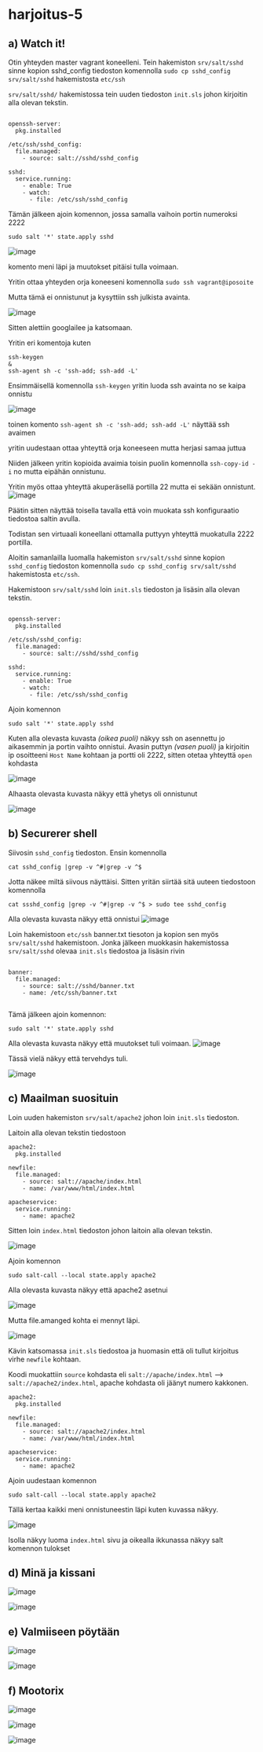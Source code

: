 # harjoitus-5



## a) Watch it!

Otin yhteyden master vagrant koneelleni. Tein hakemiston `srv/salt/sshd` sinne kopion sshd_config tiedoston komennolla `sudo cp sshd_config srv/salt/sshd`  hakemistosta `etc/ssh`

`srv/salt/sshd/` hakemistossa tein uuden tiedoston `init.sls` johon kirjoitin alla olevan tekstin.

```

openssh-server:
  pkg.installed

/etc/ssh/sshd_config:
  file.managed:
    - source: salt://sshd/sshd_config

sshd:
  service.running:
    - enable: True
    - watch:
      - file: /etc/ssh/sshd_config

```

Tämän jälkeen ajoin komennon, jossa samalla vaihoin portin numeroksi 2222

```
sudo salt '*' state.apply sshd
```

![image](https://user-images.githubusercontent.com/93308960/144127642-38d83c34-5162-4793-b361-105a0790fe9a.png)

komento meni läpi ja muutokset pitäisi tulla voimaan.

Yritin ottaa yhteyden orja koneeseni komennolla `sudo ssh vagrant@iposoite`

Mutta tämä ei onnistunut ja kysyttiin ssh julkista avainta.

![image](https://user-images.githubusercontent.com/93308960/144120859-76905403-cc1e-479c-85e4-44773224605a.png)

Sitten alettiin googlailee ja katsomaan.

Yritin eri komentoja kuten 

```
ssh-keygen
&
ssh-agent sh -c 'ssh-add; ssh-add -L'

```

Ensimmäisellä komennolla `ssh-keygen` yritin luoda ssh avainta no se kaipa onnistu 

![image](https://user-images.githubusercontent.com/93308960/144128476-122d9d75-94a6-46bc-b34f-03030ae9fb7d.png)

toinen komento `ssh-agent sh -c 'ssh-add; ssh-add -L'` näyttää ssh avaimen

yritin uudestaan ottaa yhteyttä orja koneeseen mutta herjasi samaa juttua

Niiden jälkeen yritin kopioida avaimia toisin puolin komennolla `ssh-copy-id -i` no mutta eipähän onnistunu.

Yritin myös ottaa yhteyttä akuperäsellä portilla 22 mutta ei sekään onnistunt. 
![image](https://user-images.githubusercontent.com/93308960/144126493-e3e08f08-431f-4241-9d27-f368f28aca4a.png)

Päätin sitten näyttää toisella tavalla että voin muokata ssh konfiguraatio tiedostoa saltin avulla.

Todistan sen virtuaali koneellani ottamalla puttyyn yhteyttä muokatulla 2222 portilla.

Aloitin samanlailla luomalla hakemiston `srv/salt/sshd` sinne kopion `sshd_config` tiedoston komennolla `sudo cp sshd_config srv/salt/sshd`  hakemistosta `etc/ssh`.

Hakemistoon `srv/salt/sshd` loin `init.sls` tiedoston ja lisäsin alla olevan tekstin.


```

openssh-server:
  pkg.installed

/etc/ssh/sshd_config:
  file.managed:
    - source: salt://sshd/sshd_config

sshd:
  service.running:
    - enable: True
    - watch:
      - file: /etc/ssh/sshd_config

```

Ajoin komennon 

```
sudo salt '*' state.apply sshd
```


Kuten alla olevasta kuvasta *(oikea puoli)* näkyy ssh on asennettu jo aikasemmin ja portin vaihto onnistui. Avasin puttyn *(vasen puoli)* ja kirjoitin ip osoitteeni `Host Name` kohtaan ja portti oli 2222, sitten otetaa yhteyttä `open` kohdasta

![image](https://user-images.githubusercontent.com/93308960/144073441-0bfe2f2e-ffe4-4a68-b996-5d5df56c1c2f.png)

Alhaasta olevasta kuvasta näkyy että yhetys oli onnistunut

![image](https://user-images.githubusercontent.com/93308960/144073635-e597f97c-6cf8-4106-a2a1-9f114399a5cd.png)



## b) Securerer shell

Siivosin `sshd_config` tiedoston. 
Ensin komennolla 

```
cat sshd_config |grep -v ^#|grep -v ^$

```

Jotta näkee miltä siivous näyttäisi. Sitten yritän siirtää sitä uuteen tiedostoon komennolla 

```
cat ssshd_config |grep -v ^#|grep -v ^$ > sudo tee sshd_config

```

Alla olevasta kuvasta näkyy että onnistui
![image](https://user-images.githubusercontent.com/93308960/144133638-3410f9a4-a873-464a-ba0d-320f1b1e6382.png)
 

Loin hakemistoon `etc/ssh` banner.txt tiesoton ja kopion sen myös `srv/salt/sshd` hakemistoon.
Jonka jälkeen muokkasin hakemistossa `srv/salt/sshd` olevaa `init.sls` tiedostoa ja lisäsin rivin 

```

banner:
  file.managed:
    - source: salt://sshd/banner.txt
    - name: /etc/ssh/banner.txt


```

Tämä jälkeen ajoin komennon:

```
sudo salt '*' state.apply sshd
```

Alla olevasta kuvasta näkyy että muutokset tuli voimaan.
![image](https://user-images.githubusercontent.com/93308960/144133978-e052b97e-6b7c-4d23-88af-8f3de37681a8.png)

Tässä vielä näkyy että tervehdys tuli.

![image](https://user-images.githubusercontent.com/93308960/144134332-fe584973-29e6-4300-ba6e-27ee809444bd.png)



## c) Maailman suosituin

Loin uuden hakemiston `srv/salt/apache2` johon loin `init.sls` tiedoston.

Laitoin alla olevan tekstin tiedostoon

```
apache2:
  pkg.installed

newfile:
  file.managed:
    - source: salt://apache/index.html
    - name: /var/www/html/index.html

apacheservice:
  service.running:
    - name: apache2

```

Sitten loin `index.html` tiedoston johon laitoin alla olevan tekstin.

![image](https://user-images.githubusercontent.com/93308960/144135896-25ef4db4-f5d5-42fd-bb59-ccec7d8fcfda.png)

Ajoin komennon 

```
sudo salt-call --local state.apply apache2
```

Alla olevasta kuvasta näkyy että apache2 asetnui

![image](https://user-images.githubusercontent.com/93308960/144079416-f9b8f92e-81fd-4f88-bbb7-1ae4d8a7583f.png)

Mutta file.amanged kohta ei mennyt läpi.

![image](https://user-images.githubusercontent.com/93308960/144079488-eb0d8ea6-09d9-47dc-9d7d-5e45ca455ef0.png)


Kävin katsomassa `init.sls` tiedostoa ja huomasin että oli tullut kirjoitus virhe `newfile` kohtaan.

Koodi muokattiin `source` kohdasta eli `salt://apache/index.html` --> `salt://apache2/index.html`, apache kohdasta oli jäänyt numero kakkonen.

```
apache2:
  pkg.installed

newfile:
  file.managed:
    - source: salt://apache2/index.html
    - name: /var/www/html/index.html

apacheservice:
  service.running:
    - name: apache2

```

Ajoin uudestaan komennon 

```
sudo salt-call --local state.apply apache2
```

Tällä kertaa kaikki meni onnistuneestin läpi kuten kuvassa näkyy.

![image](https://user-images.githubusercontent.com/93308960/144081510-5005c32d-dd2d-4f1c-ac52-9db8f766e8b3.png)

Isolla näkyy luoma `index.html` sivu ja oikealla ikkunassa näkyy salt komennon tulokset


## d) Minä ja kissani

![image](https://user-images.githubusercontent.com/93308960/144083522-470ff1d4-72b5-4875-895f-f5657b3e340f.png)

![image](https://user-images.githubusercontent.com/93308960/144084883-2b3ae5f7-c81f-481f-b9bb-997fea502a1a.png)



## e) Valmiiseen pöytään


![image](https://user-images.githubusercontent.com/93308960/144094172-4d255822-e830-4251-b743-3d9996a928c2.png)

![image](https://user-images.githubusercontent.com/93308960/144106823-aa87bbfa-9293-46b2-9efc-89a72c1898c0.png)



## f) Mootorix


![image](https://user-images.githubusercontent.com/93308960/144108114-b907900f-af08-4f55-a925-d733062b1c45.png)


![image](https://user-images.githubusercontent.com/93308960/144110485-1d074e49-4e5a-4881-84f0-2127d6c24083.png)

![image](https://user-images.githubusercontent.com/93308960/144113014-2fdb51d1-5dca-421d-9a91-552b4014ac51.png)


